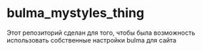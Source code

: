 # bulma_mystyles_thing
Этот репозиторий сделан для того, чтобы была возможность использовать собственные настройки bulma для сайта
